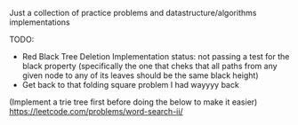Just a collection of practice problems and datastructure/algorithms implementations

TODO: 
- Red Black Tree Deletion Implementation status: not passing a test for the
black property (specifically the one that cheks that all paths from any given
node to any of its leaves should be the same black height)
- Get back to that folding square problem I had wayyyy back

(Implement a trie tree first before doing the below to make it easier)
https://leetcode.com/problems/word-search-ii/
